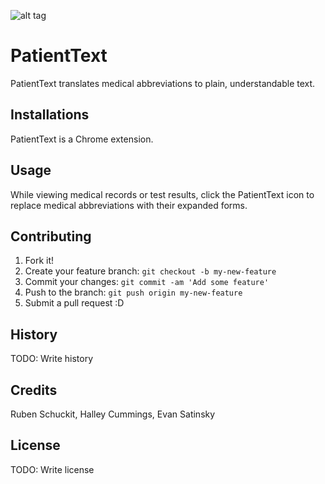 ![alt tag](https://s18.postimg.org/golg78imx/archhacks_02.png)
# PatientText

PatientText translates medical abbreviations to plain, understandable text.

## Installations

PatientText is a Chrome extension.

## Usage

While viewing medical records or test results, click the PatientText icon to replace medical abbreviations
with their expanded forms.

## Contributing

1. Fork it!
2. Create your feature branch: `git checkout -b my-new-feature`
3. Commit your changes: `git commit -am 'Add some feature'`
4. Push to the branch: `git push origin my-new-feature`
5. Submit a pull request :D

## History

TODO: Write history

## Credits

Ruben Schuckit, Halley Cummings, Evan Satinsky

## License

TODO: Write license
